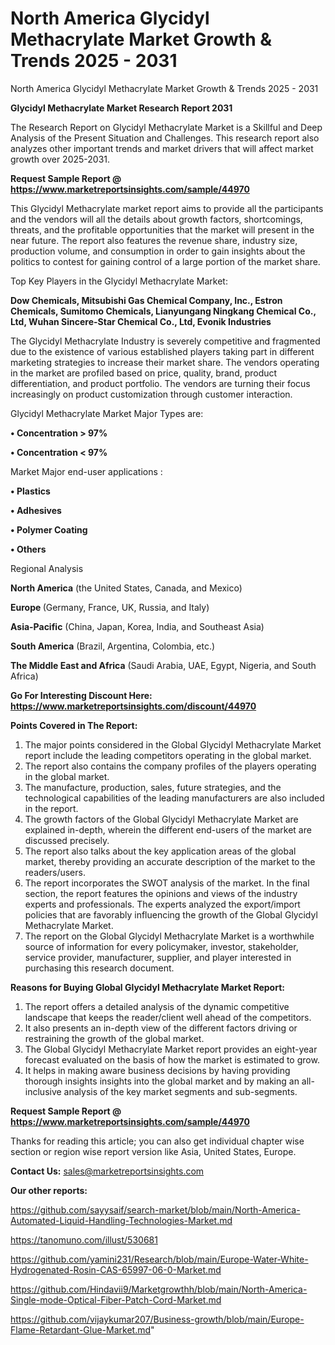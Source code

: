# North America Glycidyl Methacrylate Market Growth & Trends 2025 - 2031
North America Glycidyl Methacrylate Market Growth & Trends 2025 - 2031

<strong>Glycidyl Methacrylate Market Research Report 2031</strong>

The Research Report on Glycidyl Methacrylate Market is a Skillful and Deep Analysis of the Present Situation and Challenges. This research report also analyzes other important trends and market drivers that will affect market growth over 2025-2031.

<strong>Request Sample Report @ <a href=https://www.marketreportsinsights.com/sample/44970>https://www.marketreportsinsights.com/sample/44970</a></strong>

This Glycidyl Methacrylate market report aims to provide all the participants and the vendors will all the details about growth factors, shortcomings, threats, and the profitable opportunities that the market will present in the near future. The report also features the revenue share, industry size, production volume, and consumption in order to gain insights about the politics to contest for gaining control of a large portion of the market share.

Top Key Players in the Glycidyl Methacrylate Market:

<strong>Dow Chemicals, Mitsubishi Gas Chemical Company, Inc., Estron Chemicals, Sumitomo Chemicals, Lianyungang Ningkang Chemical Co., Ltd, Wuhan Sincere-Star Chemical Co., Ltd, Evonik Industries</strong>

The Glycidyl Methacrylate Industry is severely competitive and fragmented due to the existence of various established players taking part in different marketing strategies to increase their market share. The vendors operating in the market are profiled based on price, quality, brand, product differentiation, and product portfolio. The vendors are turning their focus increasingly on product customization through customer interaction.

Glycidyl Methacrylate Market Major Types are:

<strong>•  Concentration > 97%

•  Concentration < 97%</strong>

Market Major end-user applications :

<strong>•  Plastics

•  Adhesives

•  Polymer Coating

•  Others</strong>

Regional Analysis

</u><strong><b>North America</b></strong> (the United States, Canada, and Mexico)

<strong><b>Europe </b></strong>(Germany, France, UK, Russia, and Italy)

<strong><b>Asia-Pacific</b></strong> (China, Japan, Korea, India, and Southeast Asia)

<strong><b>South America</b></strong> (Brazil, Argentina, Colombia, etc.)

<strong><b>The Middle East and Africa</b></strong> (Saudi Arabia, UAE, Egypt, Nigeria, and South Africa)

<strong>Go For Interesting Discount Here: <a href=https://www.marketreportsinsights.com/discount/44970>https://www.marketreportsinsights.com/discount/44970</a></strong>

<strong>Points Covered in The Report:</strong>
<ol>
  <li>The major points considered in the Global Glycidyl Methacrylate Market report include the leading competitors operating in the global market.</li>
  <li>The report also contains the company profiles of the players operating in the global market.</li>
  <li>The manufacture, production, sales, future strategies, and the technological capabilities of the leading manufacturers are also included in the report.</li>
  <li>The growth factors of the Global Glycidyl Methacrylate Market are explained in-depth, wherein the different end-users of the market are discussed precisely.</li>
  <li>The report also talks about the key application areas of the global market, thereby providing an accurate description of the market to the readers/users.</li>
  <li>The report incorporates the SWOT analysis of the market. In the final section, the report features the opinions and views of the industry experts and professionals. The experts analyzed the export/import policies that are favorably influencing the growth of the Global Glycidyl Methacrylate Market.</li>
  <li>The report on the Global Glycidyl Methacrylate Market is a worthwhile source of information for every policymaker, investor, stakeholder, service provider, manufacturer, supplier, and player interested in purchasing this research document.</li>
</ol>
<strong>Reasons for Buying Global Glycidyl Methacrylate Market Report:</strong>

<ol>
  <li>The report offers a detailed analysis of the dynamic competitive landscape that keeps the reader/client well ahead of the competitors.</li>
  <li>It also presents an in-depth view of the different factors driving or restraining the growth of the global market.</li>
  <li>The Global Glycidyl Methacrylate Market report provides an eight-year forecast evaluated on the basis of how the market is estimated to grow.</li>
  <li>It helps in making aware business decisions by having providing thorough insights insights into the global market and by making an all-inclusive analysis of the key market segments and sub-segments.</li>
</ol>
<strong>Request Sample Report @ <a href=https://www.marketreportsinsights.com/sample/44970>https://www.marketreportsinsights.com/sample/44970</a></strong>


Thanks for reading this article; you can also get individual chapter wise section or region wise report version like Asia, United States, Europe.

<strong>Contact Us:</strong>
sales@marketreportsinsights.com

<strong>Our other reports:</strong>

<a href=https://github.com/sayysaif/search-market/blob/main/North-America-Automated-Liquid-Handling-Technologies-Market.md>https://github.com/sayysaif/search-market/blob/main/North-America-Automated-Liquid-Handling-Technologies-Market.md</a>

<a href=https://tanomuno.com/illust/530681>https://tanomuno.com/illust/530681</a>

<a href=https://github.com/yamini231/Research/blob/main/Europe-Water-White-Hydrogenated-Rosin-CAS-65997-06-0-Market.md>https://github.com/yamini231/Research/blob/main/Europe-Water-White-Hydrogenated-Rosin-CAS-65997-06-0-Market.md</a>

<a href=https://github.com/Hindavii9/Marketgrowthh/blob/main/North-America-Single-mode-Optical-Fiber-Patch-Cord-Market.md>https://github.com/Hindavii9/Marketgrowthh/blob/main/North-America-Single-mode-Optical-Fiber-Patch-Cord-Market.md</a>

<a href=https://github.com/vijaykumar207/Business-growth/blob/main/Europe-Flame-Retardant-Glue-Market.md>https://github.com/vijaykumar207/Business-growth/blob/main/Europe-Flame-Retardant-Glue-Market.md</a>"
